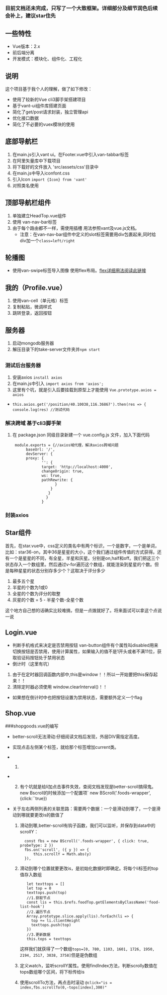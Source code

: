##  ##
### 目前文档还未完成，只写了一个大致框架。详细部分及细节润色后续会补上，建议star住先
## 一些特性
* Vue版本：2.x
* 前后端分离
* 开发模式：模块化、组件化、工程化

## 说明
  这个项目基于我个人的理解，做了如下修改：
  * 使用了较新的Vue cli3脚手架搭建项目
  * 基于vant-ui组件库搭建页面
  * 简化了get/post请求封装，独立管理api
  * 优化接口数据
  * 简化了不必要的vuex模块的使用
## ##
## 底部导航栏
  1. 在main.js引入vant ui。在Footer.vue中引入van-tabbar标签
  2. 在阿里矢量库中下载项目
  3. 将下载好的文件放入 'src/assets/css'目录中
  4. 在main.js中导入iconfont.css
  5. 引入Icon `import {Icon} from 'vant'`
  6. 对照类名使用 

## 顶部导航栏组件
1. 单独建立HeadTop.vue组件
2. 使用 van-nav-bar标签  
3. 由于每个路由都不一样，需使用插槽 用法参照vant及vue.js文档。
	* 注意：在van-nav-bar组件中定义的slot标签需要用div包裹起来,同时给div加一个`class=left/right`

## 轮播图
* 使用van-swipe标签导入图像  	 使用flex布局。[flex详细用法阅读此链接](https://zhuanlan.zhihu.com/p/25303493)

## 我的（Profile.vue）
1. 使用van-cell（单元格）标签
2. 复制粘贴，微调样式
3. 跳转登录，返回按钮

## 服务器
1. 启动mongodb服务器
2. 解压目录下的take-server文件夹并`npm start`
##
### 测试后台服务器
1. 安装axios `install axios`
2. 在main.js中引入 `import axios from 'axios';`
3. 这里有个坑，就是引入后要挂载到原型上才能使用 `Vue.prototype.axios = axios`
  * `this.axios.get('/position/40.10038,116.36867').then(res => {
        console.log(res) //测试代码`
### 解决跨域 基于cli3脚手架
1. 在 package.json  同级目录新建一个 vue.config.js 文件，加入下面代码


    	module.exports = {//axios域代理，解决axios跨域问题
   			 baseUrl: '/',
   			 devServer: {
   			 proxy: {
				    '': {
				    target: 'http://localhost:4000',
				    changeOrigin: true,
				    ws: true,
				    pathRewrite: {	    
				          }
				        }
				       }
				      }
				    }

### 封装axios
  
## Star组件
首先，在star.vue中，css定义的类名中有两个标识，一个是数字，一个是单词，比如：star36-on，其中36是星星的大小，这个我们通过组件传值的方式获得。还有一个是星星的不同，有全星，半星和灰星。分别是on,half和off。我们把这三个状态存入一个数组里。然后通过v-for遍历这个数组，就能渲染到星星的个数。但是每种星星的状态分别存多少个？这取决于评分多少
 1. 最多五个星
 2. 半星的个数为1或0
 3. 全星的个数为评分的取整
 4. 灰星的个数 = 5 - 半星个数-全星个数

 这个地方自己想的话确实比较难搞，但是一点拨就好了。将来面试可以拿这个点说一说


## Login.vue
   * 判断手机格式来决定是否禁用按钮
   van-button组件有个属性叫disabled用来切换按钮是否禁用，使用计算属性，如果输入的值不是1开头或者不满11位，获取验证码按钮处于禁用状态
   * 倒计时（这里有坑）
   1. 由于在定时器回调函数内部中,this是window！！所以一开始要把this保存起来！！
   2. 清除定时器必须使用 window.clearInterval()！！
   * 如果想在倒计时中也把按钮设置为禁用状态，需要额外定义一个flag 
   
## Shop.vue


###shopgoods.vue的编写
* better-scroll无法滑动:仔细阅读文档后发现，外层DIV需指定高度。
* 实现点击左侧某个标签，就给那个标签增加current类。
* 	1. ``` /*思路:每个li标签都有自己的Index下标，那么我们创建一个is属性，值是数字。每点击一个标签就把index值传递给is。只要li的index等于is，就添加current类。 */
	<li :class="{current:is==index}" @click="is=index"></li>
	
	2. 有个坑就是给li加点击事件失效，查阅文档发现是better-scroll搞得鬼。new Bscroll的时候添加一个配置项` new BScroll('.foods-wrapper',{click:``true}) 

* 关于左右两侧列表的关联思路：需要两个数据：一个是滑动到哪了，一个是滑动到哪就要更改is的数值了
  1.  滑动到哪,better-scroll有钩子函数，我们可以监听，并保存到data中的scrollY：

		 	const fbs = new BScroll('.foods-wrapper', { click: true, probeType: 2 })
		 	fbs.on('scroll', ({ y }) => {
		 		this.scrollY = Math.abs(y)
		 	}),
		
  2.  滑动到哪个位置就要更改is，是初始化数据时即确定。将每个li标签的top值存入数组

		 	 let texttops = []
    		 let top = 0
    		 texttops.push(top)
    		 //1.获取节点
    		 const lis = this.$refs.foodTop.getElementsByClassName('food-list-hook')
    		 //2.遍历节点
    		 Array.prototype.slice.apply(lis).forEach(li => {
    		   top += li.clientHeight
    		   texttops.push(top)
    		 })
    		 //3.更新数据
    		 this.tops = texttops
      这样我们就获得了一个数组`tops=[0, 780, 1103, 1601, 1726, 1950, 2194, 2517, 3038, 3758]`但是是伪数组
	3. 定义watch，监听scrollY属性。使用findIndex方法，判断scrolly数值在tops数组哪个区间，将下标传给is
	4. 使用scrollTo方法，再点击时滚动 ` @click="is = index,fbs.scrollTo(0,-tops[index],300)" `
  